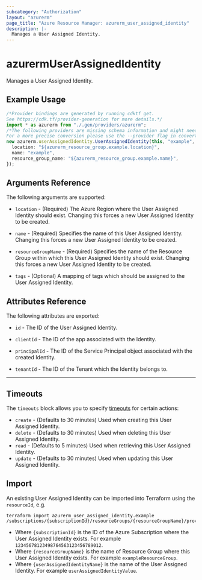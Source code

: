 ```yaml
---
subcategory: "Authorization"
layout: "azurerm"
page_title: "Azure Resource Manager: azurerm_user_assigned_identity"
description: |-
  Manages a User Assigned Identity.
---
```


<!-- Note: This documentation is generated. Any manual changes will be overwritten -->

# azurermUserAssignedIdentity

Manages a User Assigned Identity.

## Example Usage

```typescript
/*Provider bindings are generated by running cdktf get.
See https://cdk.tf/provider-generation for more details.*/
import * as azurerm from "./.gen/providers/azurerm";
/*The following providers are missing schema information and might need manual adjustments to synthesize correctly: azurerm.
For a more precise conversion please use the --provider flag in convert.*/
new azurerm.userAssignedIdentity.UserAssignedIdentity(this, "example", {
  location: "${azurerm_resource_group.example.location}",
  name: "example",
  resource_group_name: "${azurerm_resource_group.example.name}",
});

```

## Arguments Reference

The following arguments are supported:

*   `location` - (Required) The Azure Region where the User Assigned Identity should exist. Changing this forces a new User Assigned Identity to be created.

*   `name` - (Required) Specifies the name of this User Assigned Identity. Changing this forces a new User Assigned Identity to be created.

*   `resourceGroupName` - (Required) Specifies the name of the Resource Group within which this User Assigned Identity should exist. Changing this forces a new User Assigned Identity to be created.

*   `tags` - (Optional) A mapping of tags which should be assigned to the User Assigned Identity.

## Attributes Reference

The following attributes are exported:

*   `id` - The ID of the User Assigned Identity.

*   `clientId` - The ID of the app associated with the Identity.

*   `principalId` - The ID of the Service Principal object associated with the created Identity.

*   `tenantId` - The ID of the Tenant which the Identity belongs to.

***

## Timeouts

The `timeouts` block allows you to specify [timeouts](https://www.terraform.io/docs/configuration/resources.html#timeouts) for certain actions:

* `create` - (Defaults to 30 minutes) Used when creating this User Assigned Identity.
* `delete` - (Defaults to 30 minutes) Used when deleting this User Assigned Identity.
* `read` - (Defaults to 5 minutes) Used when retrieving this User Assigned Identity.
* `update` - (Defaults to 30 minutes) Used when updating this User Assigned Identity.

## Import

An existing User Assigned Identity can be imported into Terraform using the `resourceId`, e.g.

```console
terraform import azurerm_user_assigned_identity.example /subscriptions/{subscriptionId}/resourceGroups/{resourceGroupName}/providers/Microsoft.ManagedIdentity/userAssignedIdentities/{userAssignedIdentityName}
```

* Where `{subscriptionId}` is the ID of the Azure Subscription where the User Assigned Identity exists. For example `12345678123498764563123456789012`.
* Where `{resourceGroupName}` is the name of Resource Group where this User Assigned Identity exists. For example `exampleResourceGroup`.
* Where `{userAssignedIdentityName}` is the name of the User Assigned Identity. For example `userAssignedIdentityValue`.
